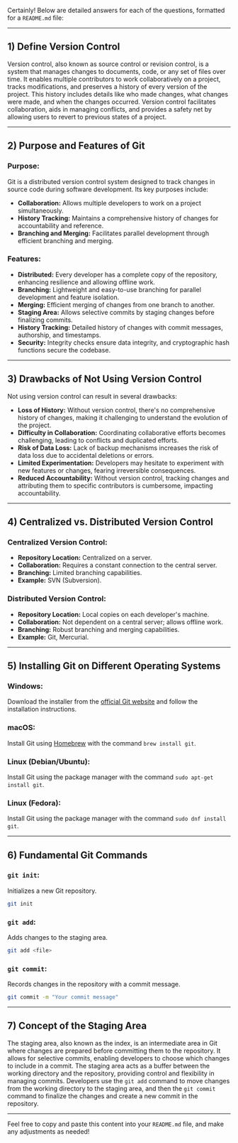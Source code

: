 Certainly! Below are detailed answers for each of the questions, formatted for a `README.md` file:

---

## 1) Define Version Control

Version control, also known as source control or revision control, is a system that manages changes to documents, code, or any set of files over time. It enables multiple contributors to work collaboratively on a project, tracks modifications, and preserves a history of every version of the project. This history includes details like who made changes, what changes were made, and when the changes occurred. Version control facilitates collaboration, aids in managing conflicts, and provides a safety net by allowing users to revert to previous states of a project.

---

## 2) Purpose and Features of Git

### Purpose:
Git is a distributed version control system designed to track changes in source code during software development. Its key purposes include:

- **Collaboration:** Allows multiple developers to work on a project simultaneously.
- **History Tracking:** Maintains a comprehensive history of changes for accountability and reference.
- **Branching and Merging:** Facilitates parallel development through efficient branching and merging.

### Features:
- **Distributed:** Every developer has a complete copy of the repository, enhancing resilience and allowing offline work.
- **Branching:** Lightweight and easy-to-use branching for parallel development and feature isolation.
- **Merging:** Efficient merging of changes from one branch to another.
- **Staging Area:** Allows selective commits by staging changes before finalizing commits.
- **History Tracking:** Detailed history of changes with commit messages, authorship, and timestamps.
- **Security:** Integrity checks ensure data integrity, and cryptographic hash functions secure the codebase.

---

## 3) Drawbacks of Not Using Version Control

Not using version control can result in several drawbacks:

- **Loss of History:** Without version control, there's no comprehensive history of changes, making it challenging to understand the evolution of the project.
- **Difficulty in Collaboration:** Coordinating collaborative efforts becomes challenging, leading to conflicts and duplicated efforts.
- **Risk of Data Loss:** Lack of backup mechanisms increases the risk of data loss due to accidental deletions or errors.
- **Limited Experimentation:** Developers may hesitate to experiment with new features or changes, fearing irreversible consequences.
- **Reduced Accountability:** Without version control, tracking changes and attributing them to specific contributors is cumbersome, impacting accountability.

---

## 4) Centralized vs. Distributed Version Control

### Centralized Version Control:
- **Repository Location:** Centralized on a server.
- **Collaboration:** Requires a constant connection to the central server.
- **Branching:** Limited branching capabilities.
- **Example:** SVN (Subversion).

### Distributed Version Control:
- **Repository Location:** Local copies on each developer's machine.
- **Collaboration:** Not dependent on a central server; allows offline work.
- **Branching:** Robust branching and merging capabilities.
- **Example:** Git, Mercurial.

---

## 5) Installing Git on Different Operating Systems

### Windows:
Download the installer from the [official Git website](https://git-scm.com/download/win) and follow the installation instructions.

### macOS:
Install Git using [Homebrew](https://brew.sh/) with the command `brew install git`.

### Linux (Debian/Ubuntu):
Install Git using the package manager with the command `sudo apt-get install git`.

### Linux (Fedora):
Install Git using the package manager with the command `sudo dnf install git`.

---

## 6) Fundamental Git Commands

### `git init`:
Initializes a new Git repository.

```bash
git init
```

### `git add`:
Adds changes to the staging area.

```bash
git add <file>
```

### `git commit`:
Records changes in the repository with a commit message.

```bash
git commit -m "Your commit message"
```

---

## 7) Concept of the Staging Area

The staging area, also known as the index, is an intermediate area in Git where changes are prepared before committing them to the repository. It allows for selective commits, enabling developers to choose which changes to include in a commit. The staging area acts as a buffer between the working directory and the repository, providing control and flexibility in managing commits. Developers use the `git add` command to move changes from the working directory to the staging area, and then the `git commit` command to finalize the changes and create a new commit in the repository.

---

Feel free to copy and paste this content into your `README.md` file, and make any adjustments as needed!